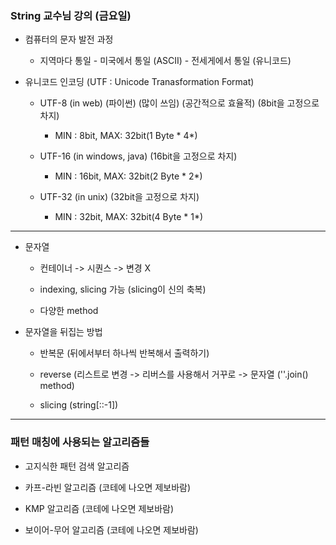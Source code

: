### String 교수님 강의 (금요일)

- 컴퓨터의 문자 발전 과정
  
  - 지역마다 통일 - 미국에서 통일 (ASCII) - 전세게에서 통일 (유니코드)

- 유니코드 인코딩 (UTF : Unicode Tranasformation Format)
  
  - UTF-8 (in web) (파이썬) (많이 쓰임) (공간적으로 효율적) (8bit을 고정으로 차지)
    
    - MIN : 8bit, MAX: 32bit(1 Byte * 4*)
  
  - UTF-16 (in windows, java) (16bit을 고정으로 차지)
    
    - MIN : 16bit, MAX: 32bit(2 Byte * 2*)
  
  - UTF-32 (in unix) (32bit을 고정으로 차지)
    
    - MIN : 32bit, MAX: 32bit(4 Byte * 1*)

---

- 문자열
  
  - 컨테이너 -> 시퀀스 -> 변경 X 
  
  - indexing, slicing 가능 (slicing이 신의 축복)
  
  - 다양한 method

- 문자열을 뒤집는 방법
  
  - 반복문 (뒤에서부터 하나씩 반복해서 출력하기)
  
  - reverse (리스트로 변경 -> 리버스를 사용해서 거꾸로 -> 문자열 (''.join() method)
  
  - slicing (string[::-1])

---

### 패턴 매칭에 사용되는 알고리즘들

- 고지식한 패턴 검색 알고리즘

- 카프-라빈 알고리즘 (코테에 나오면 제보바람)

- KMP 알고리즘 (코테에 나오면 제보바람)

- 보이어-무어 알고리즘 (코테에 나오면 제보바람)



